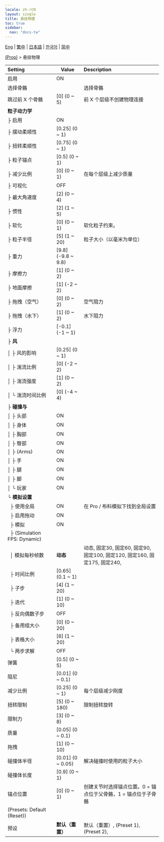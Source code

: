 ```yaml
---
locale: zh-rCN
layout: single
title: 悬挂物理
toc: true
sidebar:
  nav: "docs-tw"
---
```

[Eng](/dancexr/menu/2025.4/prop/cloth_physics) | [繁中](/tw/dancexr/menu/2025.4/prop/cloth_physics) | [日本語](/jp/dancexr/menu/2025.4/prop/cloth_physics) | [한국어](/kr/dancexr/menu/2025.4/prop/cloth_physics) | [简中](/zh/dancexr/menu/2025.4/prop/cloth_physics)

[(Prop)](../menu#(Prop)) > 悬挂物理



| Setting | Value | Description |
| :--- | --- | :--- |
| 启用 | ON | 
| 选择骨骼 || 选择骨骼
| 跳过前 X 个骨骼 | [0] (0 ~ 5) | 前 X 个层级不创建物理连接
| **粒子动力学** | | 
| ├&nbsp;启用 | ON | 
| ├&nbsp;摆动柔顺性 | [0.25] (0 ~ 1) | 
| ├&nbsp;扭转柔顺性 | [0.75] (0 ~ 1) | 
| ├&nbsp;粒子锚点 | [0.5] (0 ~ 1) | 
| ├&nbsp;减少比例 | [0] (0 ~ 1) | 在每个层级上减少质量
| ├&nbsp;可视化 | OFF | 
| ├&nbsp;最大角速度 | [2] (0 ~ 4) | 
| ├&nbsp;惯性 | [2] (1 ~ 5) | 
| ├&nbsp;软化 | [0] (0 ~ 1) | 软化粒子约束。
| ├&nbsp;粒子半径 | [5] (1 ~ 20) | 粒子大小（以毫米为单位）
| ├&nbsp;重力 | [9.8] (-9.8 ~ 9.8) | 
| ├&nbsp;摩擦力 | [1] (0 ~ 2) | 
| ├&nbsp;地面摩擦 | [1] (-2 ~ 2) | 
| ├&nbsp;拖拽（空气） | [0] (0 ~ 2) | 空气阻力
| ├&nbsp;拖拽（水下） | [1] (0 ~ 2) | 水下阻力
| ├&nbsp;浮力 | [-0.1] (-1 ~ 1) | 
| ├&nbsp;**风** | | 
| │&nbsp;├&nbsp;风的影响 | [0.25] (0 ~ 1) | 
| │&nbsp;├&nbsp;湍流比例 | [0] (-2 ~ 2) | 
| │&nbsp;├&nbsp;湍流强度 | [1] (0 ~ 2) | 
| │&nbsp;└&nbsp;湍流时间比例 | [0] (-4 ~ 4) | 
| ├&nbsp;**碰撞与** | | 
| │&nbsp;├&nbsp;头部 | ON | 
| │&nbsp;├&nbsp;身体 | ON | 
| │&nbsp;├&nbsp;胸部 | ON | 
| │&nbsp;├&nbsp;臀部 | ON | 
| │&nbsp;├&nbsp;(Arms) | ON | 
| │&nbsp;├&nbsp;手 | ON | 
| │&nbsp;├&nbsp;腿 | ON | 
| │&nbsp;├&nbsp;脚 | ON | 
| │&nbsp;└&nbsp;玩家 | ON | 
| └&nbsp;**模拟设置** | | 
| &nbsp;&nbsp;├&nbsp;使用全局 | ON | 在 Pro / 布料模拟下找到全局设置
| &nbsp;&nbsp;├&nbsp;启用拖动 | ON | 
| &nbsp;&nbsp;├&nbsp;模拟 | ON | 
| &nbsp;&nbsp;├&nbsp;(Simulation FPS: Dynamic) || 
| &nbsp;&nbsp;│&nbsp;模拟每秒帧数 | **动态** | 动态, 固定30, 固定60, 固定90, 固定100, 固定120, 固定160, 固定175, 固定240,  |
| &nbsp;&nbsp;├&nbsp;时间比例 | [0.65] (0.1 ~ 1) | 
| &nbsp;&nbsp;├&nbsp;子步 | [4] (1 ~ 20) | 
| &nbsp;&nbsp;├&nbsp;迭代 | [1] (0 ~ 10) | 
| &nbsp;&nbsp;├&nbsp;反向偶数子步 | OFF | 
| &nbsp;&nbsp;├&nbsp;备用组大小 | [0] (0 ~ 20) | 
| &nbsp;&nbsp;├&nbsp;表格大小 | [6] (1 ~ 20) | 
| &nbsp;&nbsp;└&nbsp;两步求解 | OFF | 
| 弹簧 | [0.5] (0 ~ 5) | 
| 阻尼 | [0.01] (0 ~ 0.1) | 
| 减少比例 | [0.25] (0 ~ 1) | 每个层级减少刚度
| 扭转限制 | [5] (0 ~ 180) | 限制扭转旋转
| 限制力 | [3] (0 ~ 8) | 
| 质量 | [0.05] (0 ~ 0.1) | 
| 拖拽 | [1] (0 ~ 10) | 
| 碰撞体半径 | [0.01] (0 ~ 0.05) | 解决碰撞时使用的粒子大小
| 碰撞体长度 | [0.9] (0 ~ 1) | 
| 锚点位置 | [0] (0 ~ 1) | 创建关节时选择锚点位置。0 = 锚点位于父骨骼，1 = 锚点位于子骨骼
| (Presets: Default (Reset)) || 
| 预设 | **默认（重置）** | 默认（重置）, (Preset 1), (Preset 2),  |
